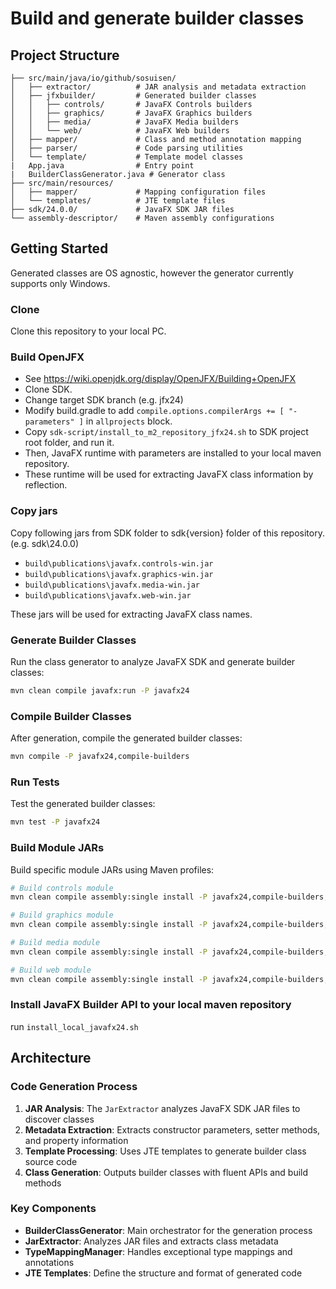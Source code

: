 # Build and generate builder classes

## Project Structure

```
├── src/main/java/io/github/sosuisen/
│   ├── extractor/          # JAR analysis and metadata extraction
│   ├── jfxbuilder/         # Generated builder classes
│   │   ├── controls/       # JavaFX Controls builders
│   │   ├── graphics/       # JavaFX Graphics builders
│   │   ├── media/          # JavaFX Media builders
│   │   └── web/            # JavaFX Web builders
│   ├── mapper/             # Class and method annotation mapping
│   ├── parser/             # Code parsing utilities
│   └── template/           # Template model classes
|   App.java                # Entry point
|   BuilderClassGenerator.java # Generator class
├── src/main/resources/
│   ├── mapper/             # Mapping configuration files
│   └── templates/          # JTE template files
├── sdk/24.0.0/             # JavaFX SDK JAR files
└── assembly-descriptor/    # Maven assembly configurations
```

## Getting Started

Generated classes are OS agnostic, however the generator currently supports only Windows. 

### Clone

Clone this repository to your local PC.

### Build OpenJFX
- See https://wiki.openjdk.org/display/OpenJFX/Building+OpenJFX
- Clone SDK.
- Change target SDK branch (e.g. jfx24)
- Modify build.gradle to add `compile.options.compilerArgs += [ "-parameters" ]` in `allprojects` block.
- Copy `sdk-script/install_to_m2_repository_jfx24.sh` to SDK project root folder, and run it.
- Then, JavaFX runtime with parameters are installed to your local maven repository.
- These runtime will be used for extracting JavaFX class information by reflection.

### Copy jars

Copy following jars from SDK folder to sdk\{version} folder of this repository. (e.g. sdk\24.0.0)
- `build\publications\javafx.controls-win.jar`
- `build\publications\javafx.graphics-win.jar`
- `build\publications\javafx.media-win.jar`
- `build\publications\javafx.web-win.jar`

These jars will be used for extracting JavaFX class names.

### Generate Builder Classes

Run the class generator to analyze JavaFX SDK and generate builder classes:

```bash
mvn clean compile javafx:run -P javafx24
```

### Compile Builder Classes

After generation, compile the generated builder classes:

```bash
mvn compile -P javafx24,compile-builders
```

### Run Tests

Test the generated builder classes:

```bash
mvn test -P javafx24
```

### Build Module JARs

Build specific module JARs using Maven profiles:

```bash
# Build controls module
mvn clean compile assembly:single install -P javafx24,compile-builders,controls

# Build graphics module
mvn clean compile assembly:single install -P javafx24,compile-builders,graphics

# Build media module
mvn clean compile assembly:single install -P javafx24,compile-builders,media

# Build web module
mvn clean compile assembly:single install -P javafx24,compile-builders,web
```

### Install JavaFX Builder API to your local maven repository

run `install_local_javafx24.sh`

## Architecture

### Code Generation Process

1. **JAR Analysis**: The `JarExtractor` analyzes JavaFX SDK JAR files to discover classes
2. **Metadata Extraction**: Extracts constructor parameters, setter methods, and property information
3. **Template Processing**: Uses JTE templates to generate builder class source code
4. **Class Generation**: Outputs builder classes with fluent APIs and build methods

### Key Components

- **BuilderClassGenerator**: Main orchestrator for the generation process
- **JarExtractor**: Analyzes JAR files and extracts class metadata
- **TypeMappingManager**: Handles exceptional type mappings and annotations
- **JTE Templates**: Define the structure and format of generated code


